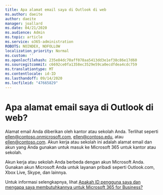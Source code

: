 ```yaml
---
title: Apa alamat email saya di Outlook di web
ms.author: daeite
author: daeite
manager: joallard
ms.date: 04/21/2020
ms.audience: Admin
ms.topic: article
ms.service: o365-administration
ROBOTS: NOINDEX, NOFOLLOW
localization_priority: Normal
ms.custom: ''
ms.openlocfilehash: 235e84dc70aff078aa5413dd3e1ef38c86e17d60
ms.sourcegitcommit: c6692ce0fa1358ec3529e59ca0ecdfdea4cdc759
ms.translationtype: MT
ms.contentlocale: id-ID
ms.lasthandoff: 09/14/2020
ms.locfileid: "47665829"
---
```

# <a name="what-is-my-email-address-in-outlook-on-the-web"></a>Apa alamat email saya di Outlook di web?

Alamat email Anda diberikan oleh kantor atau sekolah Anda. Terlihat seperti ellen@contoso.onmicrosoft.com, ellen@contoso.edu, atau ellen@contoso.com. Akun kerja atau sekolah ini adalah alamat email dan akun yang Anda gunakan untuk masuk ke Microsoft 365 untuk kantor atau sekolah.

Akun kerja atau sekolah Anda berbeda dengan akun Microsoft Anda. Gunakan akun Microsoft Anda untuk layanan pribadi seperti Outlook.com, Xbox Live, Skype, dan lainnya.

Untuk informasi selengkapnya, lihat [Apakah ID pengguna saya dan mengapa saya membutuhkannya untuk Microsoft 365 for Business?](https://support.office.com/article/37da662b-5da6-4b56-a091-2731b2ecc8b4)